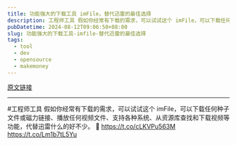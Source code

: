 ```yaml
---
title: 功能强大的下载工具 imFile，替代迅雷的最佳选择
description: 工程师工具 假如你经常有下载的需求，可以试试这个 imFile，可以下载任何种子文件或磁力链接、播放任何视频文件、支持各种系统、从资源库查找和下载视频等功能，代替迅雷什么的好不少。 🤖 
pubDatetime: 2024-08-12T09:06:50+08:00
slug: 功能强大的下载工具-imfile-替代迅雷的最佳选择
tags: 
  - tool
  - dev
  - opensource
  - makemoney
---
```


[原文链接](https://x.com/hitw93/status/1822778523402039377?s=12&t=D3VZWD30-f7ylSHW3OdYgQ)

---

#工程师工具 假如你经常有下载的需求，可以试试这个 imFile，可以下载任何种子文件或磁力链接、播放任何视频文件、支持各种系统、从资源库查找和下载视频等功能，代替迅雷什么的好不少。 🤖 https://t.co/cLKVPu563M https://t.co/Lm1b7tL5Yu
